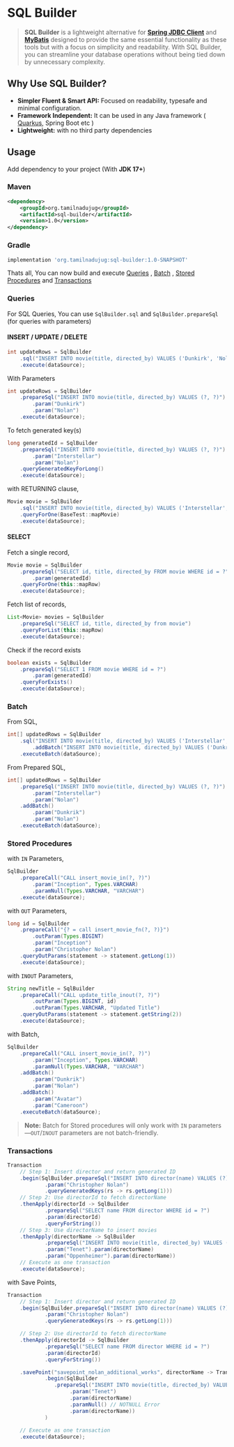 # SQL Builder

> **SQL Builder** is a lightweight alternative for **[Spring JDBC Client](https://www.baeldung.com/spring-6-jdbcclient-api)** and **[MyBatis](https://mybatis.org/mybatis-3/)** designed to provide the same essential functionality as these tools but with a focus on simplicity and readability. With SQL Builder, you can streamline your database operations without being tied down by unnecessary complexity.

## Why Use SQL Builder?

- **Simpler Fluent & Smart API:** Focused on readability, typesafe and minimal configuration.
- **Framework Independent:** It can be used in any Java framework ( [Quarkus](https://github.com/quarkusio/quarkus/discussions/38740), Spring Boot etc )
- **Lightweight:** with no third party dependencies

## Usage

Add dependency to your project (With **JDK 17+**)

### Maven
```xml
<dependency>
    <groupId>org.tamilnadujug</groupId>
    <artifactId>sql-builder</artifactId>
    <version>1.0</version>
</dependency>
```
### Gradle
```groovy
implementation 'org.tamilnadujug:sql-builder:1.0-SNAPSHOT'
```

Thats all, You can now build and execute [Queries](#queries) , [Batch](#batch) , [Stored Procedures](#stored-procedures) and [Transactions](#transactions)

### Queries

For SQL Queries, You can use `SqlBuilder.sql` and `SqlBuilder.prepareSql` (for queries with parameters)

#### INSERT / UPDATE / DELETE

```java
int updateRows = SqlBuilder
    .sql("INSERT INTO movie(title, directed_by) VALUES ('Dunkirk', 'Nolan')")
    .execute(dataSource);
```

With Parameters

```java
int updateRows = SqlBuilder
    .prepareSql("INSERT INTO movie(title, directed_by) VALUES (?, ?)")
        .param("Dunkirk")
        .param("Nolan")
    .execute(dataSource);
```

To fetch generated key(s)
```java
long generatedId = SqlBuilder
    .prepareSql("INSERT INTO movie(title, directed_by) VALUES (?, ?)")
        .param("Interstellar")
        .param("Nolan")
    .queryGeneratedKeyForLong()
    .execute(dataSource);
```
with RETURNING clause,

```java
Movie movie = SqlBuilder
    .sql("INSERT INTO movie(title, directed_by) VALUES ('Interstellar', 'Nolan') RETURNING id, title, directed_by")
    .queryForOne(BaseTest::mapMovie)
    .execute(dataSource);
```
#### SELECT
Fetch a single record,

```java
Movie movie = SqlBuilder
    .prepareSql("SELECT id, title, directed_by FROM movie WHERE id = ?")
        .param(generatedId)
    .queryForOne(this::mapRow)
    .execute(dataSource);
```
Fetch list of records,
```java
List<Movie> movies = SqlBuilder
    .prepareSql("SELECT id, title, directed_by from movie")
    .queryForList(this::mapRow)
    .execute(dataSource);
```

Check if the record exists
```java
boolean exists = SqlBuilder
    .prepareSql("SELECT 1 FROM movie WHERE id = ?")
        .param(generatedId)
    .queryForExists()
    .execute(dataSource);
```

### Batch

From SQL,

```java
int[] updatedRows = SqlBuilder
    .sql("INSERT INTO movie(title, directed_by) VALUES ('Interstellar', 'Nolan')")
        .addBatch("INSERT INTO movie(title, directed_by) VALUES ('Dunkrik', 'Nolan'),('Inception', 'Nolan')")
    .executeBatch(dataSource);
```

From Prepared SQL,

```java
int[] updatedRows = SqlBuilder
    .prepareSql("INSERT INTO movie(title, directed_by) VALUES (?, ?)")
        .param("Interstellar")
        .param("Nolan")
    .addBatch()
        .param("Dunkrik")
        .param("Nolan")
    .executeBatch(dataSource);
```

### Stored Procedures

with `IN` Parameters,

```java
SqlBuilder
    .prepareCall("CALL insert_movie_in(?, ?)")
        .param("Inception", Types.VARCHAR)
        .paramNull(Types.VARCHAR, "VARCHAR")
    .execute(dataSource);
```

with `OUT` Parameters,

```java
long id = SqlBuilder
    .prepareCall("{? = call insert_movie_fn(?, ?)}")
        .outParam(Types.BIGINT)
        .param("Inception")
        .param("Christopher Nolan")
    .queryOutParams(statement -> statement.getLong(1))
    .execute(dataSource);
```

with `INOUT` Parameters,

```java
String newTitle = SqlBuilder
    .prepareCall("CALL update_title_inout(?, ?)")
        .outParam(Types.BIGINT, id)
        .outParam(Types.VARCHAR, "Updated Title")
    .queryOutParams(statement -> statement.getString(2))
    .execute(dataSource);
```

with Batch,

```java
SqlBuilder
    .prepareCall("CALL insert_movie_in(?, ?)")
        .param("Inception", Types.VARCHAR)
        .paramNull(Types.VARCHAR, "VARCHAR")
    .addBatch()
        .param("Dunkrik")
        .param("Nolan")
    .addBatch()
        .param("Avatar")
        .param("Cameroon")
    .executeBatch(dataSource);
```

> **Note:** Batch for Stored procedures will only work with `IN` parameters—`OUT`/`INOUT` parameters are not batch-friendly.

### Transactions

```java
Transaction
    // Step 1: Insert director and return generated ID
    .begin(SqlBuilder.prepareSql("INSERT INTO director(name) VALUES (?)")
            .param("Christopher Nolan")
            .queryGeneratedKeys(rs -> rs.getLong(1)))
    // Step 2: Use directorId to fetch directorName
    .thenApply(directorId -> SqlBuilder
            .prepareSql("SELECT name FROM director WHERE id = ?")
            .param(directorId)
            .queryForString())
    // Step 3: Use directorName to insert movies
    .thenApply(directorName -> SqlBuilder
            .prepareSql("INSERT INTO movie(title, directed_by) VALUES (?, ?), (?, ?)")
            .param("Tenet").param(directorName)
            .param("Oppenheimer").param(directorName))
    // Execute as one transaction
    .execute(dataSource);
```

with Save Points, 

```java
Transaction
    // Step 1: Insert director and return generated ID
    .begin(SqlBuilder.prepareSql("INSERT INTO director(name) VALUES (?)")
            .param("Christopher Nolan")
            .queryGeneratedKeys(rs -> rs.getLong(1)))

    // Step 2: Use directorId to fetch directorName
    .thenApply(directorId -> SqlBuilder
            .prepareSql("SELECT name FROM director WHERE id = ?")
            .param(directorId)
            .queryForString())

    .savePoint("savepoint_nolan_additional_works", directorName -> Transaction
            .begin(SqlBuilder
               .prepareSql("INSERT INTO movie(title, directed_by) VALUES (?, ?), (?, ?)")
                    .param("Tenet")
                    .param(directorName)
                    .paramNull() // NOTNULL Error
                    .param(directorName))
            )
        
    // Execute as one transaction
    .execute(dataSource);
```
